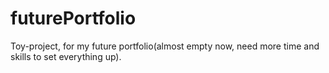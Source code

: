 # futurePortfolio
Toy-project, for my future portfolio(almost empty now, need more time and skills to set everything up).

